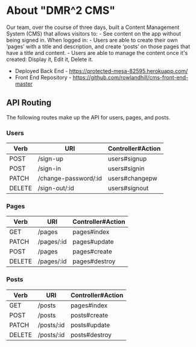 # About "DMR^2 CMS"

Our team, over the course of three days, built a Content Management System (CMS) that allows visitors to: - See content on the app without being signed in.
When logged in:
    - Users are able to create their own ‘pages’ with a title and description, and create ‘posts’ on those pages that have a title and content.
    - Users are able to manage the content once it's created: Display it, Edit it, Delete it.

-  Deployed Back End - https://protected-mesa-82595.herokuapp.com/
-  Front End Repository - https://github.com/rowlandhill/cms-front-end-master

## API Routing


The following routes make up the API for users, pages, and posts.

### Users

| Verb   | URI                  | Controller#Action |
|--------|----------------------|-------------------|
| POST   | /sign-up             | users#signup      |
| POST   | /sign-in             | users#signin      |
| PATCH  | /change-password/:id | users#changepw    |
| DELETE | /sign-out/:id        | users#signout     |

### Pages
| Verb   | URI        | Controller#Action |
|--------|------------|-------------------|
| GET    | /pages     | pages#index       |
| PATCH  | /pages/:id | pages#update      |
| POST   | /pages     | pages#create      |
| DELETE | /pages/:id | pages#destroy     |

### Posts

| Verb   | URI            | Controller#Action |
|--------|----------------|-------------------|
| GET    | /posts         | pages#index       |
| POST   | /posts         | posts#create      |
| PATCH  | /posts/:id     | posts#update      |
| DELETE | /posts/:id     | posts#destroy     |
